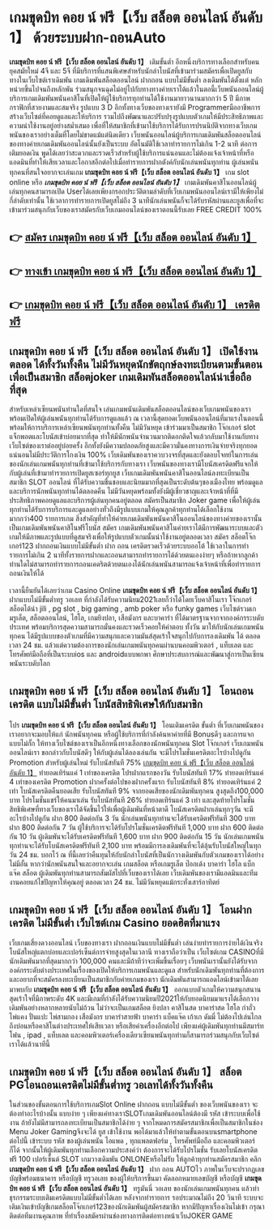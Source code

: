# เกมขุดบิท คอย น์ ฟรี【เว็บ สล็อต ออนไลน์ อันดับ 1】  ด้วยระบบฝาก-ถอนAuto

**เกมขุดบิท คอย น์ ฟรี【เว็บ สล็อต ออนไลน์ อันดับ 1】** เติมขั้นต่ำ  อีกหนึ่งบริการทางเลือกสำหรับคนยุคสมัยใหม่ 4จี และ 5จี ที่มีบริการที่แสนพิเศษสำหรับนักล่าโบนัสที่เข้ามาร่วมสมัครเพื่อเปิดยูสกับทางในเว็บไซต์เราเดิมพัน เกมเดิมพันสล็อตออนไลน์ ฝากถอน แบบไม่มีขั้นต่ำ ลงเดิมพันได้ตั้งแต่ หลักหน่วยขึ้นไปจนถึงหลักพัน ร่วมสนุกจนฉุดไม่อยู่ไปกับทางทางค่ายเราได้แล้วในตอนี้เว็บพนันออนไลน์ผู้บริการเกมเดิมพันพนันคาสิโนที่เปิดให้ผู้ใช้บริการทุกท่านได้ใช้งานมายาวนานมากกว่า 5 ปี มีภาพกราฟิกที่สวยงามและสมจริง รูปแบบ 3 D
อีกทั้งทางเว็บของทางเรายังมี Programmerมืออาชีพการสร้างเว็บไซต์ที่คอยดูแลและให้บริการ  รวมไปถึงพัฒนาและปรับปรุงรูปแบบตัวเกมให้มีประสิทธิภาพและความน่าใช้งานอยู่อย่างสม่ำเสมอ เพื่อที่ให้สมาชิกที่เข้ามาใช้บริการได้รับการปรนนิบัติจากทางเว็บเกมพนันของเราอย่างเต็มที่โดยไม่ขาดแม้แต่นิดเดียว เว็บพนันออนไลน์ผู้บริการเกมเดิมพันสล็อตออนไลน์ของทางค่ายเกมเดิมพันออนไลน์นั้นยังเป็นระบบ อัตโนมัติใช้เวลาทำรายการไม่เกิน 1-2 นาที ต่อการเติมยอดเงิน พูดได้เลยว่าสะดวกและรวดเร็วสำหรับผู้ใช้บริการแน่นอนและไม่ต้องแจ้งเจ้าหน้าที่หรือแอดมินที่ทำให้เสียเวลาและโอกาสอีกต่อไปเมื่อทำรายการฝากตังค์กับนักเล่นพนันทุกท่าน
ผู้เล่นพนันทุกคนที่สนใจอยากจะเล่นเกม **เกมขุดบิท คอย น์ ฟรี【เว็บ สล็อต ออนไลน์ อันดับ 1】** เกม slot online หรือ ***เกมขุดบิท คอย น์ ฟรี【เว็บ สล็อต ออนไลน์ อันดับ 1】*** เกมเดิมพันคาสิโนออนไลน์ผู้เล่นทุกคนสามารถเปิด Userได้เลยเพียงกรอกประวัติตามลำดับที่เว็บเกมพนันออนไลน์เรามีให้เพียงไม่กี่ลำดับเท่านั้น ใช้เวลาการทำรายการเปิดยูสไม่ถึง 3 นาทีนักเล่นพนันก็จะได้รับรหัสผ่านและยูสเพื่อที่จะเข้ามาร่วมสนุกกับเว็บของเราสมัครกับเว็บเกมออนไลน์ของเราตอนนี้รับเลย FREE CREDIT 100%

## 👉 [สมัคร เกมขุดบิท คอย น์ ฟรี【เว็บ สล็อต ออนไลน์ อันดับ 1】](https://archa888.com/)
## 👉 [ทางเข้า เกมขุดบิท คอย น์ ฟรี【เว็บ สล็อต ออนไลน์ อันดับ 1】](https://archa888.com/)
## 👉 [เกมขุดบิท คอย น์ ฟรี【เว็บ สล็อต ออนไลน์ อันดับ 1】 เครดิตฟรี](https://archa888.com/)

## เกมขุดบิท คอย น์ ฟรี【เว็บ สล็อต ออนไลน์ อันดับ 1】 เปิดใช้งานตลอด ได้ทั้งวันทั้งคืน ไม่มีวันหยุดนักขัตฤกษ์ลงทะเบียนตามขั้นตอนเพื่อเป็นสมาชิก สล็อตjoker เกมเดิมพันสล็อตออนไลน์น่าเชื่อถือที่สุด

สำหรับเหล่าเซียนพนันท่านใดที่สนใจ เล่นเกมพนันเดิมพันสล็อตออนไลน์ของเว็บเกมพนันของเราพร้อมเปิดให้ผู้เล่นพนันทุกท่านได้รับการดูแลแล้ว ณ เวลานี้สุดยอดเว็บพนันออนไลน์ที่มาแรงในตอนนี้ พร้อมให้การบริการเหล่าเซียนพนันทุกท่านทั้งคืน ไม่มีวันหยุด เข้าร่วมมาเป็นสมาชิก โจ๊กเกอร์ slot แจ็กพอตและโบนัสเข้าบ่อยมากที่สุด ทำให้มีนักพนันจำนวนมากติดอกติดใจแล้วกลับมาใช้งานกับทางเว็บไซต์ของเราต่ออยู่บ่อยครั้ง อีกทั้งยังมีความปลอดภัยสูงและมีความั่นคงทางการเงินจ่ายจริงทุกยอดแน่นอนไม่มีประวัติการโกงเงิน 100% เว็บเดิมพันของเราควบวงจรที่สุดและยังตอบโจทย์ในการเล่นของนักเล่นเกมพนันทุกท่านที่เข้ามาใช้บริการกับทางเรา
เว็บพนันของทางเรามีโบนัสเครดิตฟรีแจกให้กับผู้เล่นที่เข้ามาทำรายการเปิดยูสเซอร์ทุกยูส เว็บเกมเดิมพันพนันคาสิโนออนไลน์ลงทะเบียนเป็นสมาชิก SLOT ออนไลน์ ที่ได้รับความชื่นชอบและนิยมมากที่สุดเป็นระดับต้นๆของเมืองไทย พร้อมดูแลและบริการนักพนันทุกท่านได้ตลอดคืน ไม่มีวันหยุดพร้อมทั้งยังมีผู้เชี่ยวชาญและเจ้าหน้าที่ที่มีประสิทธิภาพคอยดูแลและบริการผู้เล่นทุกคนอยู่ตลอด สมัครเป็นสมาชิก Joker game เพื่อให้ผู้เล่นทุกท่านได้รับการบริการและดูแลอย่างทั่วถึงมีรูปแบบเกมให้คุณลูกค้าทุกท่านได้เลือกใช้งานมากกว่า400 รายการเกม
สิ่งสำคัญที่ทำให้ค่ายเกมเดิมพันพนันคาสิโนออนไลน์ของทางค่ายของเรานั้นเป็นเกมเดิมพันพนันคาสิโนฟรีโบนัส สมัคร  เกมเดิมพันพนันคาสิโนค่ายเราได้มีการพัฒนาระบบและตัวเกมให้มีภาพและรูปแบบที่ดูสมจริงเพื่อให้รูปแบบตัวเกมนั้นน่าใช้งานอยู่ตลอดเวลา สมัคร สล็อตโจ๊กเกอร์123 ฝากถอนเงินแบบไม่มีขั้นต่ำ ฝาก ถอน เครดิตรวดเร็วด้วยระบบออโต้ ใช้เวลาในการทำรายการไม่เกิน 2 นาทีทั้งรายการฝากและถอนสามารถทำรายการได้ด้วยตนเองง่ายๆ หรือถ้าหากลูกค้าท่านใดไม่สามารถทำรายการถอนเคดริตด้วยตนเองได้นักเล่นพนันสามารถแจ้งเจ้าหน้าที่เพื่อทำรายการถอนเงินให้ได้

เวลานี้ยืนยันได้เลยว่าเกม  Casino Online **เกมขุดบิท คอย น์ ฟรี【เว็บ สล็อต ออนไลน์ อันดับ 1】** ฝากแบบไม่มีขั้นต่ำทรู วอเลท ที่กำลังได้รับความนิยม2021เลยก็ว่าได้โดยเว็บคาสิโนเรา โจ๊กเกอร์สล็อตได้นำ  jili , pg slot , big gaming , amb poker หรือ funky games เว็บไซต์รวมเกมรูเล็ต, สล็อตออนไลน์, ไฮโล, เกมยิงปลา, เสือมังกร และบาคาร่า ที่ได้มาตรฐานจากจากองค์กรระบดับประเทศ พร้อมบริการสุดความสามารถมั่นคงและรวดเร็วคอยให้คำตอบ ทั้งวัน มาให้กับนักเล่นเกมพนันทุกคน ได้มีรูปแบบของตัวเกมที่มีความสนุกและความมันส์สุดเร้าใจสนุกไปกับการลงเดิมพัน ได้ ตลอดเวลา 24 ชม. แล้วแต่ความต้องการของนักเล่นเกมพนันทุกคนผ่านบนคอมพิวเตอร์ , แท็บเลต และโทรศัพท์มือถือที่เป็นระบบios และ androidแบบพกพา ศึกษาประสบการณ์และพัฒนาสู่การเป็นเซียนพนันระบดับโลก

## เกมขุดบิท คอย น์ ฟรี【เว็บ สล็อต ออนไลน์ อันดับ 1】 โอนถอนเครดิต แบบไม่มีขั้นต่ำ โบนัสสิทธิพิเศษให้กับสมาชิก

โปร **เกมขุดบิท คอย น์ ฟรี【เว็บ สล็อต ออนไลน์ อันดับ 1】** โอนเติมเครดิต ขั้นต่ำ ที่เว็บเกมพนันของเราอยากจะมอบให้แก่  นักพนันทุกคน หรือผู้ใช้บริการที่กำลังค้นหาค่ายที่มี Bonusดีๆ และการแจกแบบไม่กั๊ก ให้ทางเว็บไซต์ของเราเป็นอีกหนึ่งทางเลือกของนักพนันทุกคน Slot โจ๊กเกอร์ เว็บเกมพนันออนไลน์เรา ขอกล่าวกับโบนัสดีๆ ให้กับผู้เล่นได้ลองเล่นกัน จะมีโปรโมชั่นเครดิตอะไรบ้างไปดูกัน
 Promotion สำหรับผู้เล่นใหม่ รับโบนัสทันที 75% [เกมขุดบิท คอย น์ ฟรี【เว็บ สล็อต ออนไลน์ อันดับ 1】](https://archa888.com/) ทำยอดเทิร์นแค่ 1 เท่าของเครดิต
โปรฝากแรกของวัน รับโบนัสทันที 17% ทำยอดเทิร์นแค่ 4 เท่าของเครดิต
 Promotion ฝากครั้งต่อไปของฝากครั้งแรก รับโบนัสทันที 8% ทำยอดเทิร์นแค่ 2 เท่า
โบนัสเครดิตคืนยอดเสีย รับโบนัสทันที 9% จากยอดเสียของนักเดิมพันทุกคน สูงสุดถึง100,000 บาท
โปรโมชั่นแชร์ให้คนมาเล่น รับโบนัสทันที 26% ทำยอดเทิร์นแค่ 3 เท่า
และสุดท้ายโปรโมชั่นสิทธิพิเศษที่ทางเว็บของเราได้จัดขึ้นไว้ให้เพื่อผู้เดิมพันที่หน้าตาดี โบนัสเครดิตฝากเล่นทุกๆวัน จะมีอะไรบ้างไปดูกัน
ฝาก 800 ติดต่อกัน 3 วัน นักเล่นพนันทุกท่านจะได้รับเครดิตฟรีทันที 300 บาท
ฝาก 800 ติดต่อกัน 7 วัน ผู้ใช้บริการจะได้รับโปรโมชั่นเครดิตฟรีทันที 1,000 บาท
ฝาก 600 ติดต่อกัน 10 วัน ผู้เดิมพันจะได้รับเครดิตฟรีทันที 1,600 บาท
ฝาก 900 ติดต่อกัน 15 วัน นักเล่นเกมพนันทุกท่านจะได้รับโบนัสเครดิตฟรีทันที 2,100 บาท
พร้อมมีการลงเดิมพันที่จะได้ลุ้นรับโบนัสใหญ่ในทุกวัน 24 ชม. บอกไว้ ณ ที่นี้เลยว่าคืนทุนให้กับนักล่าโบนัสที่เป็นนักวางเดิมพันกับตัวเกมของเราได้อย่างไม่มีอั้น หากว่านักพนันสนใจและอยากจะเล่น เกมสล็อต หรือเกมรูเล็ต  ป๊อกเด้ง บาคาร่า ไฮโล แบ็กแจ๊ค สล็อต ผู้เดิมพันทุกท่านสามารถสัมผัสไปที่เว็บของเราได้เลย เว็บเดิมพันของเรามีแอดมินและทีมงานคอยแก้ไขปัญหาให้คุณอยู่ ตลอดเวลา 24 ชม. ไม่มีวันหยุดแม้กระทั่งเสาร์อาทิตย์

## เกมขุดบิท คอย น์ ฟรี【เว็บ สล็อต ออนไลน์ อันดับ 1】 โอนฝากเครดิต ไม่มีขั้นต่ำ  เว็บไซต์เกม Casino ยอดฮิตที่มาแรง

เว็บเกมเสี่ยงดวงออนไลน์ เว็บของทางเรา ฝากถอนเงินแบบไม่มีขั้นต่ำ เล่นง่ายทำรายการง่ายได้เงินจริง โบนัสใหญ่แตกบ่อยและเปอร์เซ็นต์การจ่ายสูงสุดในเวลานี ทางเราถือว่าเป็น เว็บไซต์เกม CASINOที่มีนักเดิมพันมากที่สุดมากกว่า 100,000 คนและมีถ้าทีว่าจะเพิ่มขึ้นเรื่อยๆ เว็บพนันเรานั้นยังได้รับจากองค์กรระดับต่างประเทศในเรื่องของเปิดให้บริการเกมพนันและดูแล สำหรับนักเดิมพันทุกท่านที่ต้องการและอยากที่จะสมัครลงทะเบียนเป็นสมาชิกกับค่ายเกมของเรา นักเดิมพันสามารถแอดไลน์เข้ามาได้เลย
	มาพบกับ **เกมขุดบิท คอย น์ ฟรี【เว็บ สล็อต ออนไลน์ อันดับ 1】** ออกแบบตัวเกมให้ความสนุกสนานสุดเร้าใจที่มีภาพระดับ 4K และมีเกมที่กำลังได้รับความนิยมปี2021ให้กับยอดนิยมมาแรงได้เลือกวางเดิมพันอย่างหลากหลายนับไม่ถ้วน  ไม่ว่าจะเป็นเกมสล็อต ยิงปลา คาสิโนสด บาคาร่าสด ไฮโล กำถั่ว ไพ่แคง ปั่นแปะ ไพ่สามกอง เสือมังกร บาคาร่าสายฟ้า บาคาร่า แบ็คแจ๊ค เก้าเก ดัมมี่ ไม่ต้องไปเล่นไกลถึงบ่อนหรือคาสิโนต่างประเทศให้เสียเวลา หรือเสียค่าเครื่องอีกต่อไป เพียงแค่ผู้เดิมพันทุกท่านมีสมาร์ทโฟน , ipad , แท็บเลต และคอมพิวเตอร์เครื่องเดียวเซียนพนันทุกท่านก็สามารถร่วมสนุกกับเว็บไซต์เราได้แล้วนาทีนี้

## เกมขุดบิท คอย น์ ฟรี【เว็บ สล็อต ออนไลน์ อันดับ 1】 สล็อต PGโอนถอนเครดิตไม่มีขั้นต่ำทรู วอเลทได้ทั้งวันทั้งคืน

ในส่วนของขั้นตอนการใช้บริการเกมSlot Online ฝากถอน แบบไม่มีขั้นต่ำ ของเว็บพนันของเรา จะต้องทำอะไรบ้างนั้น แบบง่าย ๆ เพียงแค่ทางเราSLOTเกมเดิมพันออนไลน์ต้องมี รหัส เข้าระบบเพื่อใช้งาน ถ้ายังไม่มีสามารถลงทะเบียนเป็นสมาชิกได้ง่าย ๆ จากโหมดการสมัครสมาชิกเพื่อเป็นสมาชิกในช่อง Menu Joker Gamingจึงจะได้ ยูส เข้าใช้งาน พอได้มาแล้วให้ทำตามขั้นตอนบนsmartphone ต่อไปนี้
เข้าระบบ รหัส  ของผู้เล่นพนัน ไอแพด , ทุกแพลตฟอร์ม , โทรศัพท์มือถือ และคอมพิวเตอร์ก็ได้
จากนั้นให้ผู้เดิมพันทุกท่านเลือกความประสงค์ว่า ต้องการจะได้รับโปรโมชั่น รับเลยโบนัสเครดิตฟรี 100 เปอร์เซ็นต์ SLOT เกมวางเดิมพัน ONLONEหรือไม่รับ
ให้ลูกค้าทุกท่านสมัครสมาชิก คลิก **เกมขุดบิท คอย น์ ฟรี【เว็บ สล็อต ออนไลน์ อันดับ 1】** ฝาก ถอน AUTOไว ภาพในเว็บจะปรากฏเลขบัญชีพร้อมธนาคาร หรือบัญชี ทรูวอเลท ของผู้ให้บริการขึ้นมา
คัดลอกหมายเลขบัญชี หรือบัญชี **เกมขุดบิท คอย น์ ฟรี【เว็บ สล็อต ออนไลน์ อันดับ 1】** ทรูมันนี่ วอเลท ของนักเล่นเกมพนันทุกคน แล้วทำธุรกรรมระบบเติมเครดิตแบบไม่มีขั้นต่ำได้เลย
หลังจากทำรายการ รอประมาณไม่ถึง 20 วินาที ระบบจะเติมเงินเข้าบัญชีเกมสล็อตโจ๊กเกอร์123ของนักเดิมพันผู้สมัครสมาชิก
หากมีปัญหาเรื่องเงินไม่เข้า กรุณาติดต่อทีมงานคุณภาพ ที่ทำเรื่องสมัครผ่านช่องทางการติดต่อทางหน้าเว็บJOKER GAME


